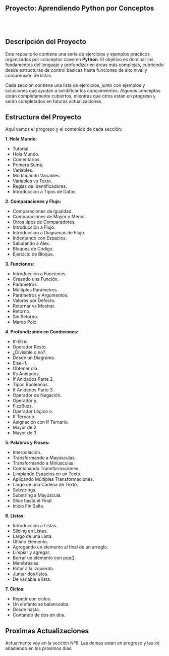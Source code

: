 ## Proyecto: Aprendiendo Python por Conceptos
<br></br>



## Descripción del Proyecto

Este repositorio contiene una serie de ejercicios y ejemplos prácticos organizados por conceptos clave en **Python**. El objetivo es dominar los fundamentos del lenguaje y profundizar en áreas más complejas, cubriendo desde estructuras de control básicas hasta funciones de alto nivel y comprensión de listas.

Cada sección contiene una lista de ejercicios, junto con ejemplos y soluciones que ayudan a solidificar los conocimientos. Algunos conceptos están completamente cubiertos, mientras que otros están en progreso y serán completados en futuras actualizaciones.

## Estructura del Proyecto

Aquí vemos el progreso y el contenido de cada sección:

**1. Hola Mundo:**

  - Tutorial.
  - Hola Mundo.
  - Comentarios.
  - Primera Suma.
  - Variables.
  - Modificando Variables.
  - Variables vs Texto.
  - Reglas de Identificadores.
  - Introducción a Tipos de Datos.

 **2. Comparaciones y Flujo:**
   - Comparaciones de Igualdad.
   - Comparaciones de Mayor y Menor.
   - Otros tipos de Comparadores.
   - Introducción a Flujo.
   - Introducción a Diagramas de Flujo.
   - Indentando con Espacios.
   - Saludando a Alex.
   - Bloques de Código.
   - Ejercicio de Bloque.

  **3. Funciones:**
   - Introducción a Funciones.
   - Creando una Función.
   - Parámetros.
   - Múltiples Parámetros.
   - Parámetros y Argumentos.
   - Valores por Defecto.
   - Retornar vs Mostrar.
   - Retorno.
   - Sin Retorno.
   - Marco Polo.

  **4. Profundizando en Condiciones:**
   - If-Else.
   - Operador Resto.
   - ¿Divisible o no?.
   - Desde un Diagrama.
   - Else-if.
   - Obtener día.
   - Ifs Anidados.
   - If Anidados Parte 2.
   - Tipos Booleanos.
   - If Anidados Parte 3.
   - Operador de Negación.
   - Operador y.
   - FizzBuzz.
   - Operador Lógico o.
   - If Ternario.
   - Asignación con If Ternario.
   - Mayor de 2.
   - Mayor de 3.

  **5. Palabras y Frases:**
   - Interpolación.
   - Transformando a Mayúsculas.
   - Transformando a Minúsculas.
   - Combinando Transformaciones.
   - Limpiando Espacios en un Texto.
   - Aplicando Múltiples Transformaciones.
   - Largo de una Cadena de Texto.
   - Substrings.
   - Substring a Mayúscula.
   - Slice hasta el Final.
   - Inicio Fin Salto.

**6. Listas:**
   - Introducción a Listas.
   - Slicing en Listas.
   - Largo de una Lista.
   - Último Elemento.
   - Agregando un elemento al final de un arreglo.
   - Limpiar y agregar.
   - Borrar un elemento con pop().
   - Membresias.
   - Rotar a la izquierda.
   - Juntar dos listas.
   - De variable a lista.

**7. Ciclos:**

  - Repetir con ciclos.
  - Un elefante se balanceaba.
  - Desde hasta.
  - Contando de dos en dos.



## Proximas Actualizaciones

Actualmente voy en la sección Nº6. Las demas estan en progreso y las iré añadiendo en los proximos dias.









